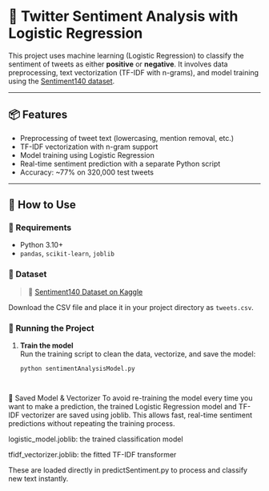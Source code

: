 # 🧠 Twitter Sentiment Analysis with Logistic Regression

This project uses machine learning (Logistic Regression) to classify the sentiment of tweets as either **positive** or **negative**. It involves data preprocessing, text vectorization (TF-IDF with n-grams), and model training using the [Sentiment140 dataset](https://www.kaggle.com/datasets/kazanova/sentiment140).

---

## 📦 Features

- Preprocessing of tweet text (lowercasing, mention removal, etc.)
- TF-IDF vectorization with n-gram support
- Model training using Logistic Regression
- Real-time sentiment prediction with a separate Python script
- Accuracy: ~77% on 320,000 test tweets

---

## 🧪 How to Use

### 🔧 Requirements
- Python 3.10+
- `pandas`, `scikit-learn`, `joblib`

### 📂 Dataset

> 🔗 [Sentiment140 Dataset on Kaggle](https://www.kaggle.com/datasets/kazanova/sentiment140)

Download the CSV file and place it in your project directory as `tweets.csv`.

### 🚀 Running the Project

1. **Train the model**  
   Run the training script to clean the data, vectorize, and save the model:
   ```bash
   python sentimentAnalysisModel.py




💾 Saved Model & Vectorizer
To avoid re-training the model every time you want to make a prediction, the trained Logistic Regression model and TF-IDF vectorizer are saved using joblib. This allows fast, real-time sentiment predictions without repeating the training process.

logistic_model.joblib: the trained classification model

tfidf_vectorizer.joblib: the fitted TF-IDF transformer

These are loaded directly in predictSentiment.py to process and classify new text instantly.
